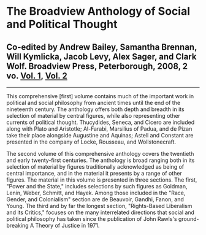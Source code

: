 # The Broadview Anthology of Social and Political Thought

## Co-edited by Andrew Bailey, Samantha Brennan, Will Kymlicka, Jacob Levy, Alex Sager, and Clark Wolf. Broadview Press, Peterborough, 2008, 2 vo. [Vol. 1](http://www.broadviewpress.com/product.php?productid=882&cat=0&page=1), [Vol. 2](http://www.broadviewpress.com/product.php?productid=883) 

---

This comprehensive [first] volume contains much of the important work in political and social philosophy from ancient times until the end of the nineteenth century. The anthology offers both depth and breadth in its selection of material by central figures, while also representing other currents of political thought. Thucydides, Seneca, and Cicero are included along with Plato and Aristotle; Al-Farabi, Marsilius of Padua, and de Pizan take their place alongside Augustine and Aquinas; Astell and Constant are presented in the company of Locke, Rousseau, and Wollstonecraft.

The second volume of this comprehensive anthology covers the twentieth and early twenty-first centuries. The anthology is broad ranging both in its selection of material by figures traditionally acknowledged as being of central importance, and in the material it presents by a range of other figures. The material in this volume is presented in three sections. The first, "Power and the State," includes selections by such figures as Goldman, Lenin, Weber, Schmitt, and Hayek. Among those included in the "Race, Gender, and Colonialism" section are de Beauvoir, Gandhi, Fanon, and Young. The third and by far the longest section, "Rights-Based Liberalism and its Critics," focuses on the many interrelated directions that social and political philosophy has taken since the publication of John Rawls's ground-breaking A Theory of Justice in 1971.
